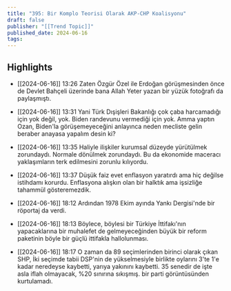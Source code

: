 ```yaml
---
title: "395: Bir Komplo Teorisi Olarak AKP-CHP Koalisyonu"
draft: false
publisher: "[[Trend Topic]]"
published_date: 2024-06-16
tags:
---
```



## Highlights
* [[2024-06-16]] 13:26  Zaten Özgür Özel ile Erdoğan görüşmesinden önce de Devlet Bahçeli üzerinde bana Allah Yeter yazan bir yüzük fotoğrafı da paylaşmıştı.

* [[2024-06-16]] 13:31  Yani Türk Dışişleri Bakanlığı çok çaba harcamadığı için yok değil, yok. Biden randevunu vermediği için yok. Amma yaptın Ozan, Biden'la görüşemeyeceğini anlayınca neden mecliste gelin beraber anayasa yapalım desin ki?

* [[2024-06-16]] 13:35  Haliyle ilişkiler kurumsal düzeyde yürütülmek zorundaydı. Normale dönülmek zorundaydı. Bu da ekonomide maceracı yaklaşımların terk edilmesini zorunlu kılıyordu.

* [[2024-06-16]] 13:37  Düşük faiz evet enflasyon yaratırdı ama hiç değilse istihdamı korurdu. Enflasyona alışkın olan bir halktık ama işsizliğe tahammül gösteremezdik.

* [[2024-06-16]] 18:12  Ardından 1978 Ekim ayında Yankı Dergisi'nde bir röportaj da verdi.

* [[2024-06-16]] 18:13  Böylece, böylesi bir Türkiye İttifakı'nın yapacaklarına bir muhalefet de gelmeyeceğinden büyük bir reform paketinin böyle bir güçlü ittifakla hallolunması.

* [[2024-06-16]] 18:17  O zaman da 89 seçimlerinden birinci olarak çıkan SHP, İki seçimde tabii DSP'nin de yükselmesiyle birlikte oylarını 3'te 1'e kadar neredeyse kaybetti, yarıya yakınını kaybetti. 35 senedir de işte asla iflah olmayacak, %20 sınırına sıkışmış. bir parti görüntüsünden kurtulamadı.

